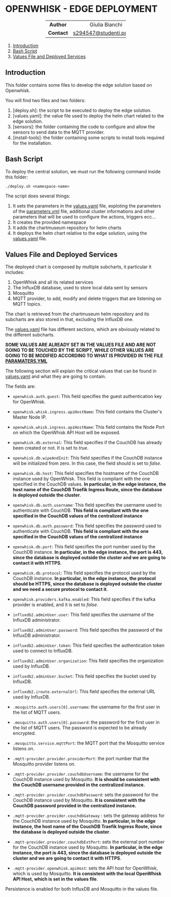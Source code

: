# OPENWHISK -  EDGE DEPLOYMENT

<div style="margin-left: auto;
            margin-right: auto;
            width: 50%">

|||
|:--:|:--:|
| **Author** | Giulia Bianchi|
| **Contact** | s294547@studenti.polito.it |
</div>

1. [Introduction](#introduction)
2. [Bash Script](#bash-script)
3. [Values File and Deployed Services](#values-file-and-deployed-services)


## Introduction

This folder contains some files to develop the edge solution based on Openwhisk.

You will find two files and two folders:
1. [deploy.sh]: the script to be executed to deploy the edge solution.
2. [values.yaml]: the value file used to deploy the helm chart related to the edge solution.
3. [sensors]: the folder containing the code to configure and allow the sensors to send data to the MQTT provider.
4. [install-tools]: the folder containing some scripts to install tools required for the installation.


## Bash Script

To deploy the central solution, we must run the following command inside this folder:

```
./deploy.sh <namespace-name>
```

The script does several things: 

1. It sets the parameters in the [values.yaml](./values.yaml) file, exploting the parameters of the [parameters.yml](./../parameters/parameters.yml) file, additional cluster informations and other parameters that will be used to configure the actions, triggers ecc...
2. It creates the provided namespace
3. It adds the chartmuseum repository for helm charts
4. It deploys the helm chart relative to the edge solution, using the [values.yaml](./values.yaml) file.



## Values File and Deployed Services

The deployed chart is composed by multiple subcharts, it particular it includes:

1. OpenWhisk and all its related services
2. The InfluxDB database, used to store local data sent by sensors
3. Mosquitto 
4. MQTT provider, to add, modify and delete triggers that are listening on MQTT topics.

The chart is retrieved from the chartmuseum helm repository and its subcharts are also stored in that, excluding the InfluxDB one. 

The [values.yaml](./values.yaml) file has different sections, which are obviously related to the different subcharts.

**SOME VALUES ARE ALREADY SET IN THE VALUES FILE AND ARE NOT GOING TO BE TOUCHED BY THE SCRIPT, WHILE OTHER VALUES ARE GOING TO BE MODIFIED ACCORDING TO WHAT IS PROVIDED IN THE FILE [PARAMATERS.YML](./../parameters/parameters.yml)**

The following section will explain the critical values that can be found in [values.yaml](./values.yaml) and what they are going to contain.

The fields are:

- `openwhisk.auth.guest`: This field specifies the guest authentication key for OpenWhisk.
- `openwhisk.whisk.ingress.apiHostName`: This field contains the Cluster's Master Node IP.
- `openwhisk.whisk.ingress.apiHostName`: This field contains the Node Port on which the OpenWhisk API Host will be exposed.
- `openwhisk.db.external`: This field specifies if the CouchDB has already been created or not. It is set to *true*.
- `openwhisk.db.wipeAndInit`: This field specifies if the CouchDB instance will be initialized from zero. In this case, the field should is set to *false*.
- `openwhisk.db.host`: This field specifies the hostname of the CouchDB instance used by OpenWhisk. This field is compliant with the one specified in the CouchDB values. **In particular, in the edge instance, the host name of the CouchDB Traefik Ingress Route, since the database is deployed outside the cluster**.
- `openwhisk.db.auth.username`: This field specifies the username used to authenticate with CouchDB. **This field is compliant with the one specified in the CouchDB values of the centralized instance**
- `openwhisk.db.auth.password`: This field specifies the password used to authenticate with CouchDB. **This field is compliant with the one specified in the CouchDB values of the centralized instance**
- `openwhisk.db.port`: This field specifies the port number used by the CouchDB instance. **In particular, in the edge instance, the port is 443, since the database is deployed outside the cluster and we are going to contact it with HTTPS**.
- `openwhisk.db.protocol`: This field specifies the protocol used by the CouchDB instance.  **In particular, in the edge instance, the protocol should be HTTPS, since the database is deployed outside the cluster and we need a secure protocol to contact it**.
- `openwhisk.providers.kafka.enabled`: This field specifies if the kafka provider is enabled, and it is set to *false*.


- `influxdb2.adminUser.user`: This field specifies the username of the InfluxDB administrator.
- `influxdb2.adminUser.password`: This field specifies the password of the InfluxDB administrator.
- `influxdb2.adminUser.token`: This field specifies the authentication token used to connect to InfluxDB.
- `influxdb2.adminUser.organization`: This field specifies the organization used by InfluxDB.
- `influxdb2.adminUser.bucket`: This field specifies the bucket used by InfluxDB.
- `influxdb2.iroute.externalUrl`: This field specifies the external URL used by InfluxDB.

- `.mosquitto.auth.users[0].username`: the username for the first user in the list of MQTT users.
- `.mosquitto.auth.users[0].password`: the password for the first user in the list of MQTT users. The password is expected to be already encrypted.
- `.mosquitto.service.mqttPort`: the MQTT port that the Mosquitto service listens on.

- `.mqtt-provider.provider.providerPort`:  the port number that the Mosquitto provider listens on.
- `.mqtt-provider.provider.couchdbUsername`: the username for the CouchDB instance used by Mosquitto. **It is should be consistent with the CouchDB username provided in the centralized instance.**
- `.mqtt-provider.provider.couchdbPassword`: sets the password for the CouchDB instance used by Mosquitto. **It is consistent with the CouchDB password provided in the centralized instance.**
- `.mqtt-provider.provider.couchdbGateway` : sets the gateway address for the CouchDB instance used by Mosquitto. **In particular, in the edge instance, the host name of the CouchDB Traefik Ingress Route, since the database is deployed outside the cluster**.
- `.mqtt-provider.provider.couchdbExtPort`: sets the external port number for the CouchDB instance used by Mosquitto. **In particular, in the edge instance, the port is 443, since the database is deployed outside the cluster and we are going to contact it with HTTPS**.
- `.mqtt-provider.openwhisk.apiHost`: sets the API host for OpenWhisk, which is used by Mosquitto. **It is consistent with the local OpenWhisk API Host, which is set in the values file**.

Persistence is enabled for both InfluxDB and Mosquitto in the values file.









